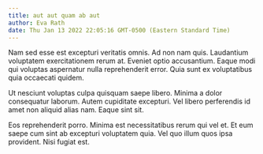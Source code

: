 ```yaml
---
title: aut aut quam ab aut
author: Eva Rath
date: Thu Jan 13 2022 22:05:16 GMT-0500 (Eastern Standard Time)
---
```

Nam sed esse est excepturi veritatis omnis. Ad non nam quis. Laudantium voluptatem exercitationem rerum at. Eveniet optio accusantium. Eaque modi qui voluptas aspernatur nulla reprehenderit error. Quia sunt ex voluptatibus quia occaecati quidem.

 Ut nesciunt voluptas culpa quisquam saepe libero. Minima a dolor consequatur laborum. Autem cupiditate excepturi. Vel libero perferendis id amet non aliquid alias nam. Eaque sint sit.

 Eos reprehenderit porro. Minima est necessitatibus rerum qui vel et. Et eum saepe cum sint ab excepturi voluptatem quia. Vel quo illum quos ipsa provident. Nisi fugiat est.